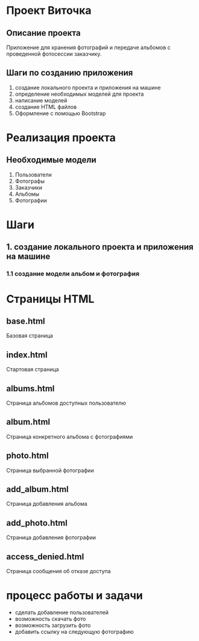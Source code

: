 # Проект Виточка

## Описание проекта

Приложение для хранения фотографий и передаче альбомов с проведенной фотосессии заказчику.

## Шаги по созданию приложения

1. создание локального проекта и приложения на машине
2. определение необходимых моделей для проекта
3. написание моделей
4. создание HTML файлов
5. Оформление с помощью Bootstrap 

# Реализация проекта

## Необходимые модели

1. Пользователи
2. Фотографы
3. Заказчики
4. Альбомы
5. Фотографии

# Шаги
## 1. создание локального проекта и приложения на машине
   ### 1.1 создание модели альбом и фотография


# Страницы HTML
## base.html
Базовая страница
## index.html
Стартовая страница
## albums.html
Страница альбомов доступных пользователю
## album.html
Страница конкретного альбома с фотографиями
## photo.html
Страница выбранной фотографии
## add_album.html
Страница добавления альбома
## add_photo.html
Страница добавления фотографии
## access_denied.html
Страница сообщения об отказе доступа


# процесс работы и задачи

- сделать добавление пользователей
- возможность скачать фото
- возможность загрузить фото
- добавить ссылку на следующую фотографию




